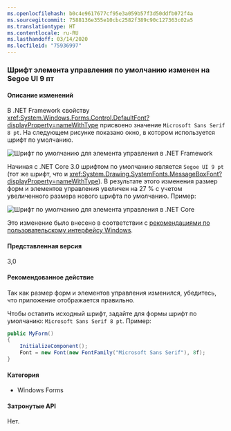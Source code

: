```yaml
---
ms.openlocfilehash: b0c4e9617677cf95e3a059b57f3d50ddfb072f4a
ms.sourcegitcommit: 7588136e355e10cbc2582f389c90c127363c02a5
ms.translationtype: HT
ms.contentlocale: ru-RU
ms.lasthandoff: 03/14/2020
ms.locfileid: "75936997"
---
```

### <a name="default-control-font-changed-to-segoe-ui-9-pt"></a>Шрифт элемента управления по умолчанию изменен на Segoe UI 9 пт

#### <a name="change-description"></a>Описание изменений

В .NET Framework свойству <xref:System.Windows.Forms.Control.DefaultFont?displayProperty=nameWithType> присвоено значение `Microsoft Sans Serif 8 pt`. На следующем рисунке показано окно, в котором используется шрифт по умолчанию.

![Шрифт по умолчанию для элемента управления в .NET Framework](~/docs/images/core-changes/windowsforms/control-defaultfont-changed/defaultfont-framework.png)

Начиная с .NET Core 3.0 шрифтом по умолчанию является `Segoe UI 9 pt` (тот же шрифт, что и <xref:System.Drawing.SystemFonts.MessageBoxFont?displayProperty=nameWithType>). В результате этого изменения размер форм и элементов управления увеличен на 27 % с учетом увеличенного размера нового шрифта по умолчанию. Пример:

![Шрифт по умолчанию для элемента управления в .NET Core](~/docs/images/core-changes/windowsforms/control-defaultfont-changed/defaultfont-core.png)

Это изменение было внесено в соответствии с [рекомендациями по пользовательскому интерфейсу Windows](/windows/win32/uxguide/vis-fonts#fonts-and-colors).

#### <a name="version-introduced"></a>Представленная версия

3,0

#### <a name="recommended-action"></a>Рекомендованное действие

Так как размер форм и элементов управления изменился, убедитесь, что приложение отображается правильно.

Чтобы оставить исходный шрифт, задайте для формы шрифт по умолчанию: `Microsoft Sans Serif 8 pt`. Пример:

```csharp
public MyForm()
{
    InitializeComponent();
    Font = new Font(new FontFamily("Microsoft Sans Serif"), 8f);
}
```

#### <a name="category"></a>Категория

- Windows Forms

#### <a name="affected-apis"></a>Затронутые API

Нет.

<!--

### Affected APIs

- Not detectable via API analysis

-->
